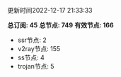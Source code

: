 更新时间2022-12-17 21:33:33

**总订阅: 45**
**总节点: 749**
**有效节点: 166**
- ssr节点: 2
- v2ray节点: 155
- ss节点: 4
- trojan节点: 5
